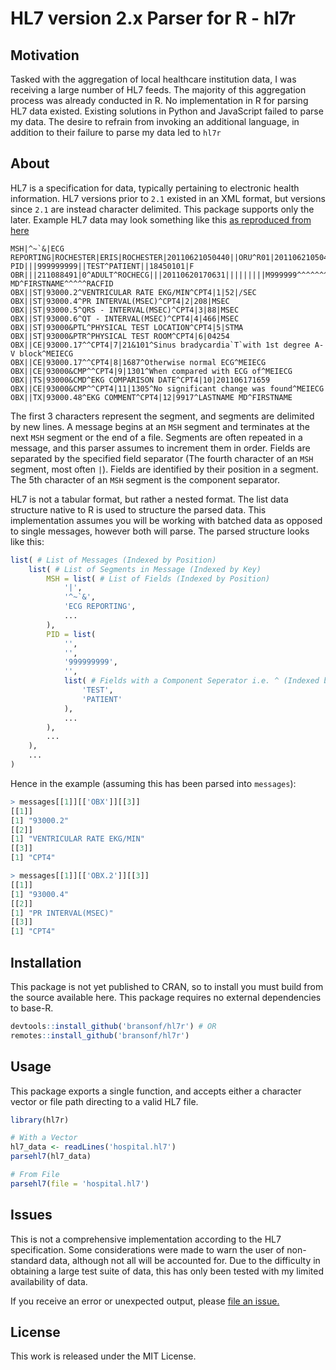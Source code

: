 # HL7 version 2.x Parser for R - hl7r

## Motivation
Tasked with the aggregation of local healthcare institution data, I was receiving a large number of HL7 feeds. The majority of this aggregation process was already conducted in R. No implementation in R for parsing HL7 data existed. Existing solutions in Python and JavaScript failed to parse my data. The desire to refrain from invoking an additional language, in addition to their failure to parse my data led to `hl7r`

## About
HL7 is a specification for data, typically pertaining to electronic health information. HL7 versions prior to `2.1` existed in an XML format, but versions since `2.1` are instead character delimited. This package supports only the later. Example HL7 data may look something like this [as reproduced from here](https://help.interfaceware.com/getting-sample-hl7-data.html)

```hl7
MSH|^~`&|ECG REPORTING|ROCHESTER|ERIS|ROCHESTER|20110621050440||ORU^R01|20110621050440|P|2.1
PID|||999999999||TEST^PATIENT||18450101|F
OBR|||211088491|0^ADULT^ROCHECG|||20110620170631|||||||||M999999^^^^^^^RACFID||||||20110621060232||EC|F|||||||M999999^LASTNAME MD^FIRSTNAME^^^^^RACFID
OBX||ST|93000.2^VENTRICULAR RATE EKG/MIN^CPT4|1|52|/SEC
OBX||ST|93000.4^PR INTERVAL(MSEC)^CPT4|2|208|MSEC
OBX||ST|93000.5^QRS - INTERVAL(MSEC)^CPT4|3|88|MSEC
OBX||ST|93000.6^QT - INTERVAL(MSEC)^CPT4|4|466|MSEC
OBX||ST|93000&PTL^PHYSICAL TEST LOCATION^CPT4|5|STMA
OBX||ST|93000&PTR^PHYSICAL TEST ROOM^CPT4|6|04254
OBX||CE|93000.17^^CPT4|7|21&101^Sinus bradycardia`T`with 1st degree A-V block^MEIECG
OBX||CE|93000.17^^CPT4|8|1687^Otherwise normal ECG^MEIECG
OBX||CE|93000&CMP^^CPT4|9|1301^When compared with ECG of^MEIECG
OBX||TS|93000&CMD^EKG COMPARISON DATE^CPT4|10|201106171659
OBX||CE|93000&CMP^^CPT4|11|1305^No significant change was found^MEIECG
OBX||TX|93000.48^EKG COMMENT^CPT4|12|9917^LASTNAME MD^FIRSTNAME
```

The first 3 characters represent the segment, and segments are delimited by new lines. A message begins at an `MSH` segment and terminates at the next `MSH` segment or the end of a file. Segments are often repeated in a message, and this parser assumes to increment them in order. Fields are separated by the specified field separator (The fourth character of an `MSH` segment, most often `|`). Fields are identified by their position in a segment. The 5th character of an `MSH` segment is the component separator.

HL7 is not a tabular format, but rather a nested format. The list data structure native to R is used to structure the parsed data. This implementation assumes you will be working with batched data as opposed to single messages, however both will parse. The parsed structure looks like this:

```r
list( # List of Messages (Indexed by Position)
	list( # List of Segments in Message (Indexed by Key)
		MSH = list( # List of Fields (Indexed by Position)
			'|',
			'^~`&',
			'ECG REPORTING',
			...
		),
		PID = list(
			'',
			'',
			'999999999',
			'',
			list( # Fields with a Component Seperator i.e. ^ (Indexed by Position)
				'TEST',
				'PATIENT'
			),
			...
		), 
		...
	),
	...
)
```

Hence in the example (assuming this has been parsed into `messages`):

```r
> messages[[1]][['OBX']][[3]]
[[1]]
[1] "93000.2"
[[2]]
[1] "VENTRICULAR RATE EKG/MIN"
[[3]]
[1] "CPT4"

> messages[[1]][['OBX.2']][[3]]
[[1]]
[1] "93000.4"
[[2]]
[1] "PR INTERVAL(MSEC)"
[[3]]
[1] "CPT4"
```

## Installation
This package is not yet published to CRAN, so to install you must build from the source available here. This package requires no external dependencies to base-R.

```r
devtools::install_github('bransonf/hl7r') # OR
remotes::install_github('bransonf/hl7r')
```

## Usage
This package exports a single function, and accepts either a character vector or file path directing to a valid HL7 file.

```r
library(hl7r)

# With a Vector
hl7_data <- readLines('hospital.hl7')
parsehl7(hl7_data)

# From File
parsehl7(file = 'hospital.hl7')

```


## Issues
This is not a comprehensive implementation according to the HL7 specification. Some considerations were made to warn the user of non-standard data, although not all will be accounted for. Due to the difficulty in obtaining a large test suite of data, this has only been tested with my limited availability of data.

If you receive an error or unexpected output, please [file an issue.](https://github.com/bransonf/hl7r/issues/new)

## License
This work is released under the MIT License.


